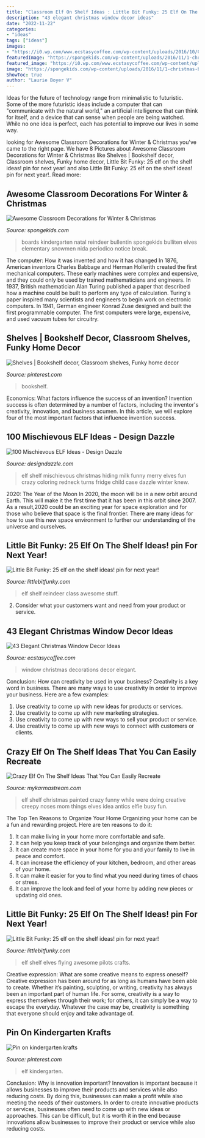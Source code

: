 ```yaml
---
title: "Classroom Elf On Shelf Ideas : Little Bit Funky: 25 Elf On The Shelf Ideas! pin For Next Year!"
description: "43 elegant christmas window decor ideas"
date: "2022-11-22"
categories:
- "ideas"
tags: ["ideas"]
images:
- "https://i0.wp.com/www.ecstasycoffee.com/wp-content/uploads/2016/10/Christmas-Window-Decorations-Ideas-6.jpg?resize=750%2C1125&amp;ssl=1"
featuredImage: "https://spongekids.com/wp-content/uploads/2016/11/1-christmas-bulletin-board-ideas-thumb.jpg"
featured_image: "https://i0.wp.com/www.ecstasycoffee.com/wp-content/uploads/2016/10/Christmas-Window-Decorations-Ideas-6.jpg?resize=750%2C1125&amp;ssl=1"
image: "https://spongekids.com/wp-content/uploads/2016/11/1-christmas-bulletin-board-ideas-thumb.jpg"
ShowToc: true
author: "Laurie Boyer V"
---
```



Ideas for the future of technology range from minimalistic to futuristic. Some of the more futuristic ideas include a computer that can "communicate with the natural world," an artificial intelligence that can think for itself, and a device that can sense when people are being watched. While no one idea is perfect, each has potential to improve our lives in some way.

	

		
looking for Awesome Classroom Decorations for Winter &amp; Christmas you've came to the right page. We have 8 Pictures about Awesome Classroom Decorations for Winter &amp; Christmas like Shelves | Bookshelf decor, Classroom shelves, Funky home decor, Little Bit Funky: 25 elf on the shelf ideas! pin for next year! and also Little Bit Funky: 25 elf on the shelf ideas! pin for next year!. Read more:
		
    
## Awesome Classroom Decorations For Winter &amp; Christmas

<img loading=lazy src="https://spongekids.com/wp-content/uploads/2016/11/1-christmas-bulletin-board-ideas-thumb.jpg" onerror="this.onerror=null;this.src='https://tse3.mm.bing.net/th?id=OIP.1HnqEbdO0079Kp5W_cLmEQHaHa&amp;pid=15.1';" alt="Awesome Classroom Decorations for Winter &amp; Christmas">

_Source: spongekids.com_

>boards kindergarten natal reindeer bullentin spongekids bulliten elves elementary snowmen nida periodico notice break. 

	

The computer: How it was invented and how it has changed
In 1876, American inventors Charles Babbage and Herman Hollerith created the first mechanical computers. These early machines were complex and expensive, and they could only be used by trained mathematicians and engineers. In 1937, British mathematician Alan Turing published a paper that described how a machine could be built to perform any type of calculation. Turing's paper inspired many scientists and engineers to begin work on electronic computers. In 1941, German engineer Konrad Zuse designed and built the first programmable computer. The first computers were large, expensive, and used vacuum tubes for circuitry.

    
## Shelves | Bookshelf Decor, Classroom Shelves, Funky Home Decor

<img loading=lazy src="https://i.pinimg.com/736x/09/5e/6e/095e6ea83830831deb885dce7df497b0--elementary-school-library-school-libraries.jpg" onerror="this.onerror=null;this.src='https://tse1.mm.bing.net/th?id=OIP.dV9c1g736E3wTnjAp6RRoAHaJ4&amp;pid=15.1';" alt="Shelves | Bookshelf decor, Classroom shelves, Funky home decor">

_Source: pinterest.com_

>bookshelf. 

	

Economics: What factors influence the success of an invention?
Invention success is often determined by a number of factors, including the inventor's creativity, innovation, and business acumen. In this article, we will explore four of the most important factors that influence invention success.

    
## 100 Mischievous ELF Ideas - Design Dazzle

<img loading=lazy src="http://1.bp.blogspot.com/-b_8urUcP89I/TsoMlaUB3aI/AAAAAAAAKvc/EkHOqw-Bztk/s1600/elf-on-the-shelf-mischievous-ideas.jpg" onerror="this.onerror=null;this.src='https://tse1.mm.bing.net/th?id=OIP.hwO3l9MoMCbJZ4JGz3PSNgHaLH&amp;pid=15.1';" alt="100 Mischievous ELF Ideas - Design Dazzle">

_Source: designdazzle.com_

>elf shelf mischievous christmas hiding milk funny merry elves fun crazy coloring redneck turns fridge child case dazzle winter knew. 

	

2020: The Year of the Moon
In 2020, the moon will be in a new orbit around Earth. This will make it the first time that it has been in this orbit since 2007. As a result,2020 could be an exciting year for space exploration and for those who believe that space is the final frontier. There are many ideas for how to use this new space environment to further our understanding of the universe and ourselves.

    
## Little Bit Funky: 25 Elf On The Shelf Ideas! pin For Next Year!

<img loading=lazy src="https://3.bp.blogspot.com/--IP7FotgWKs/Ur9euH_JVsI/AAAAAAAATts/nNBBIFJcxnA/s1600/IMG_7493.JPG" onerror="this.onerror=null;this.src='https://tse3.mm.bing.net/th?id=OIP.k01YEpBeBW5xtAHKqfOojAHaHa&amp;pid=15.1';" alt="Little Bit Funky: 25 elf on the shelf ideas! pin for next year!">

_Source: littlebitfunky.com_

>elf shelf reindeer class awesome stuff. 

	

2. Consider what your customers want and need from your product or service.

    
## 43 Elegant Christmas Window Decor Ideas

<img loading=lazy src="https://i0.wp.com/www.ecstasycoffee.com/wp-content/uploads/2016/10/Christmas-Window-Decorations-Ideas-6.jpg?resize=750%2C1125&amp;ssl=1" onerror="this.onerror=null;this.src='https://tse4.mm.bing.net/th?id=OIP.p9QxLevwZsBR4oGBi7QKUAHaLH&amp;pid=15.1';" alt="43 Elegant Christmas Window Decor Ideas">

_Source: ecstasycoffee.com_

>window christmas decorations decor elegant. 

	

Conclusion: How can creativity be used in your business?
Creativity is a key word in business. There are many ways to use creativity in order to improve your business. Here are a few examples:
1. Use creativity to come up with new ideas for products or services.
2. Use creativity to come up with new marketing strategies.
3. Use creativity to come up with new ways to sell your product or service.
4. Use creativity to come up with new ways to connect with customers or clients.

    
## Crazy Elf On The Shelf Ideas That You Can Easily Recreate

<img loading=lazy src="https://mykarmastream.com/wp-content/uploads/2017/12/Elf-on-the-Shelf-Ideas-2-.jpg" onerror="this.onerror=null;this.src='https://tse4.mm.bing.net/th?id=OIP.Ofcy-gPneG2wQpOZgAJz-QHaKX&amp;pid=15.1';" alt="Crazy Elf On The Shelf Ideas That You Can Easily Recreate">

_Source: mykarmastream.com_

>elf shelf christmas painted crazy funny while were doing creative creepy noses mom things elves idea antics elfie busy fun. 

	

The Top Ten Reasons to Organize Your Home
Organizing your home can be a fun and rewarding project. Here are ten reasons to do it: 
1. It can make living in your home more comfortable and safe.
2. It can help you keep track of your belongings and organize them better. 
3. It can create more space in your home for you and your family to live in peace and comfort. 
4. It can increase the efficiency of your kitchen, bedroom, and other areas of your home. 
5. It can make it easier for you to find what you need during times of chaos or stress. 
6. It can improve the look and feel of your home by adding new pieces or updating old ones. 

    
## Little Bit Funky: 25 Elf On The Shelf Ideas! pin For Next Year!

<img loading=lazy src="https://2.bp.blogspot.com/-SwYZIUR5dns/Ur9eqPUL6DI/AAAAAAAATtg/1gt5vOxB0Jk/s1600/IMG_7382.JPG" onerror="this.onerror=null;this.src='https://tse4.mm.bing.net/th?id=OIP.vumg5YBZdHwPUXzxeAKMqQHaHa&amp;pid=15.1';" alt="Little Bit Funky: 25 elf on the shelf ideas! pin for next year!">

_Source: littlebitfunky.com_

>elf shelf elves flying awesome pilots crafts. 

	

Creative expression: What are some creative means to express oneself?
Creative expression has been around for as long as humans have been able to create. Whether it’s painting, sculpting, or writing, creativity has always been an important part of human life. For some, creativity is a way to express themselves through their work; for others, it can simply be a way to escape the everyday. Whatever the case may be, creativity is something that everyone should enjoy and take advantage of.

    
## Pin On Kindergarten Krafts

<img loading=lazy src="https://i.pinimg.com/736x/ba/1c/5e/ba1c5e26c6f82732a0d88760c165e140--kindergarten-elf.jpg" onerror="this.onerror=null;this.src='https://tse1.mm.bing.net/th?id=OIP.l0u2GbKvlbj5_P6KtdPhFQHaNK&amp;pid=15.1';" alt="Pin on kindergarten krafts">

_Source: pinterest.com_

>elf kindergarten. 

	

Conclusion: Why is innovation important?
Innovation is important because it allows businesses to improve their products and services while also reducing costs. By doing this, businesses can make a profit while also meeting the needs of their customers. In order to create innovative products or services, businesses often need to come up with new ideas or approaches. This can be difficult, but it is worth it in the end because innovations allow businesses to improve their product or service while also reducing costs.

